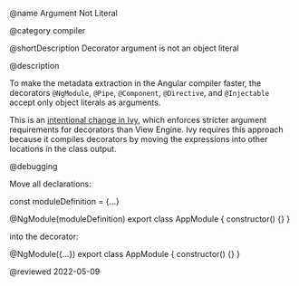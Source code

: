 @name Argument Not Literal

@category compiler

@shortDescription Decorator argument is not an object literal

@description

To make the metadata extraction in the Angular compiler faster, the decorators `@NgModule`, `@Pipe`, `@Component`, `@Directive`, and `@Injectable` accept only object literals as arguments.

This is an [intentional change in Ivy](https://github.com/angular/angular/issues/30840#issuecomment-498869540 "issue comment 498869540 - Issues #30840: Transforming Data Using Pipes | angular/angular | GitHub"), which enforces stricter argument requirements for decorators than View Engine.
Ivy requires this approach because it compiles decorators by moving the expressions into other locations in the class output.

@debugging

Move all declarations:

<code-example format="typescript" language="typescript">

const moduleDefinition = {&hellip;}

&commat;NgModule(moduleDefinition)
export class AppModule {
    constructor() {}
}

</code-example>

into the decorator:

<code-example format="typescript" language="typescript">

&commat;NgModule({&hellip;})
export class AppModule {
    constructor() {}
}

</code-example>

@reviewed 2022-05-09
